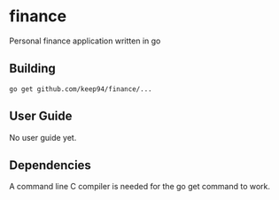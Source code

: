finance
=====

Personal finance application written in go

## Building

	go get github.com/keep94/finance/...

## User Guide

No user guide yet.

## Dependencies

A command line C compiler is needed for the go get command to work.

